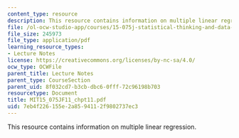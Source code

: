 ```yaml
---
content_type: resource
description: This resource contains information on multiple linear regression.
file: /ol-ocw-studio-app/courses/15-075j-statistical-thinking-and-data-analysis-fall-2011/7eb4f226155e2a8594112f9802737ec3_MIT15_075JF11_chpt11.pdf
file_size: 245973
file_type: application/pdf
learning_resource_types:
- Lecture Notes
license: https://creativecommons.org/licenses/by-nc-sa/4.0/
ocw_type: OCWFile
parent_title: Lecture Notes
parent_type: CourseSection
parent_uid: 8f032cd7-b3cb-dbc6-0fff-72c96198b703
resourcetype: Document
title: MIT15_075JF11_chpt11.pdf
uid: 7eb4f226-155e-2a85-9411-2f9802737ec3
---
```

This resource contains information on multiple linear regression.